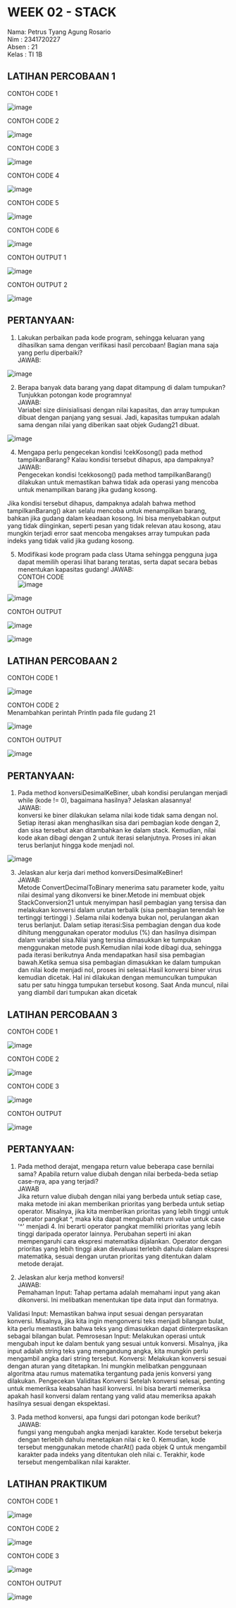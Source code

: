 # WEEK 02 - STACK
Nama: Petrus Tyang Agung Rosario<br>
Nim : 2341720227 <br>
Absen : 21<br>
Kelas : TI 1B

## LATIHAN PERCOBAAN 1

CONTOH CODE 1<br>


![image](https://github.com/petrusthelastking/Algoritma-dan-Struktur-data/assets/143620112/befd6c60-e9ce-434f-8261-f60fb39ccd8a)



CONTOH CODE 2<br>


![image](https://github.com/petrusthelastking/Algoritma-dan-Struktur-data/assets/143620112/b5006375-9f95-4a30-be7d-40f8969c3eca)


CONTOH CODE 3<br>


![image](https://github.com/petrusthelastking/Algoritma-dan-Struktur-data/assets/143620112/3a0b96b5-39f9-43d8-bba2-c7336fc47c0f)


CONTOH CODE 4<br>


![image](https://github.com/petrusthelastking/Algoritma-dan-Struktur-data/assets/143620112/2e48c854-65dc-4af7-9a15-636bccb473c7)


CONTOH CODE 5<br>


![image](https://github.com/petrusthelastking/Algoritma-dan-Struktur-data/assets/143620112/315a9665-8ab2-4c03-a442-2ccb5bf258e7)


CONTOH CODE 6<br>


![image](https://github.com/petrusthelastking/Algoritma-dan-Struktur-data/assets/143620112/9c086ef0-0294-4810-9870-dc326791cd85)


CONTOH OUTPUT 1<br>


![image](https://github.com/petrusthelastking/Algoritma-dan-Struktur-data/assets/143620112/33dd2fa5-603e-4504-abbc-eff96bb18775)


CONTOH OUTPUT 2<br>


![image](https://github.com/petrusthelastking/Algoritma-dan-Struktur-data/assets/143620112/f5ec41e8-4ed1-4ab9-853e-364f32900780)



## PERTANYAAN:

1. Lakukan perbaikan pada kode program, sehingga keluaran yang dihasilkan sama dengan verifikasi
hasil percobaan! Bagian mana saja yang perlu diperbaiki?<br>
JAWAB:<br>

![image](https://github.com/petrusthelastking/Algoritma-dan-Struktur-data/assets/143620112/0a829dab-cacc-409d-a1d7-1cfc931cef29)

2. Berapa banyak data barang yang dapat ditampung di dalam tumpukan? Tunjukkan potongan kode
programnya!<br>
JAWAB:<br>
Variabel size diinisialisasi dengan nilai kapasitas, dan array tumpukan dibuat dengan panjang yang sesuai. Jadi, kapasitas tumpukan adalah sama dengan nilai yang diberikan saat objek Gudang21 dibuat.<br>

![image](https://github.com/petrusthelastking/Algoritma-dan-Struktur-data/assets/143620112/9fd0008b-8a59-434b-8190-446539f6481e)


4. Mengapa perlu pengecekan kondisi !cekKosong() pada method tampilkanBarang? Kalau kondisi
tersebut dihapus, apa dampaknya?<br>
JAWAB:<br>
Pengecekan kondisi !cekkosong() pada method tampilkanBarang() dilakukan untuk memastikan bahwa tidak ada operasi yang mencoba untuk menampilkan barang jika gudang kosong.

Jika kondisi tersebut dihapus, dampaknya adalah bahwa method tampilkanBarang() akan selalu mencoba untuk menampilkan barang, bahkan jika gudang dalam keadaan kosong. Ini bisa menyebabkan output yang tidak diinginkan, seperti pesan yang tidak relevan atau kosong, atau mungkin terjadi error saat mencoba mengakses array tumpukan pada indeks yang tidak valid jika gudang kosong.

5. Modifikasi kode program pada class Utama sehingga pengguna juga dapat memilih operasi lihat
barang teratas, serta dapat secara bebas menentukan kapasitas gudang!
JAWAB:<br>
CONTOH CODE<br>
![image](https://github.com/petrusthelastking/Algoritma-dan-Struktur-data/assets/143620112/11f8a849-57e3-4c0b-9f12-bbc5c91f3038)


![image](https://github.com/petrusthelastking/Algoritma-dan-Struktur-data/assets/143620112/01adf92d-d165-459a-be8c-9e81023784f1)

CONTOH OUTPUT<br>


![image](https://github.com/petrusthelastking/Algoritma-dan-Struktur-data/assets/143620112/c360bd3a-b9fd-4b8a-825e-48f6b706d0c1)


![image](https://github.com/petrusthelastking/Algoritma-dan-Struktur-data/assets/143620112/c9d1d1c3-afd7-4e37-bada-e2c2afc223e4)




## LATIHAN PERCOBAAN 2

CONTOH CODE 1<br>


![image](https://github.com/petrusthelastking/Algoritma-dan-Struktur-data/assets/143620112/0e849625-cd9a-4447-b212-23406a10f297)

CONTOH CODE 2<br>
Menambahkan perintah Println pada file gudang 21 


![image](https://github.com/petrusthelastking/Algoritma-dan-Struktur-data/assets/143620112/cb2e691b-173d-4e04-9097-416cb97d7e48)

CONTOH OUTPUT<br>

![image](https://github.com/petrusthelastking/Algoritma-dan-Struktur-data/assets/143620112/66fba562-9d5a-4c62-b0f4-9d1ec44d187c)



## PERTANYAAN:


1. Pada method konversiDesimalKeBiner, ubah kondisi perulangan menjadi while (kode != 0),
bagaimana hasilnya? Jelaskan alasannya!<br>
JAWAB:<br>
konversi ke biner dilakukan selama nilai kode tidak sama dengan nol. Setiap iterasi akan menghasilkan sisa dari pembagian kode dengan 2, dan sisa tersebut akan ditambahkan ke dalam stack. Kemudian, nilai kode akan dibagi dengan 2 untuk iterasi selanjutnya. Proses ini akan terus berlanjut hingga kode menjadi nol.<br>

![image](https://github.com/petrusthelastking/Algoritma-dan-Struktur-data/assets/143620112/1b407ac3-78c4-402e-ad5e-12b1b8c723f9)


3. Jelaskan alur kerja dari method konversiDesimalKeBiner!<br>
JAWAB:<br>
Metode ConvertDecimalToBinary menerima satu parameter kode, yaitu nilai desimal yang dikonversi ke biner.Metode ini membuat objek StackConversion21 untuk menyimpan hasil pembagian yang tersisa dan melakukan konversi dalam urutan terbalik (sisa pembagian terendah ke tertinggi tertinggi ) .Selama nilai kodenya bukan nol, perulangan akan terus berlanjut. Dalam setiap iterasi:Sisa pembagian dengan dua kode dihitung menggunakan operator modulus (%) dan hasilnya disimpan dalam variabel sisa.Nilai yang tersisa dimasukkan ke tumpukan menggunakan metode push.Kemudian nilai kode dibagi dua, sehingga pada iterasi berikutnya Anda mendapatkan hasil sisa pembagian bawah.Ketika semua sisa pembagian dimasukkan ke dalam tumpukan dan nilai kode menjadi nol, proses ini selesai.Hasil konversi biner virus kemudian dicetak. Hal ini dilakukan dengan memunculkan tumpukan satu per satu hingga tumpukan tersebut kosong. Saat Anda muncul, nilai yang diambil dari tumpukan akan dicetak


## LATIHAN PERCOBAAN 3

CONTOH CODE 1<br>


![image](https://github.com/petrusthelastking/Algoritma-dan-Struktur-data/assets/143620112/cdcbfcee-228c-451e-b972-1e420caed789)


CONTOH CODE 2<br>


![image](https://github.com/petrusthelastking/Algoritma-dan-Struktur-data/assets/143620112/0c225abb-4dee-46f4-a91b-2ab754a94513)


CONTOH CODE 3<br>


![image](https://github.com/petrusthelastking/Algoritma-dan-Struktur-data/assets/143620112/b0e6696c-d89a-4fcd-8341-fa0c3d87aead)


CONTOH OUTPUT<br>


![image](https://github.com/petrusthelastking/Algoritma-dan-Struktur-data/assets/143620112/97377796-348a-40f3-a82a-9d01cd1648e4)



## PERTANYAAN:


1. Pada method derajat, mengapa return value beberapa case bernilai sama? Apabila return
value diubah dengan nilai berbeda-beda setiap case-nya, apa yang terjadi?<br>
JAWAB<br>
Jika return value diubah dengan nilai yang berbeda untuk setiap case, maka metode ini akan memberikan prioritas yang berbeda untuk setiap operator. Misalnya, jika kita memberikan prioritas yang lebih tinggi untuk operator pangkat ^, maka kita dapat mengubah return value untuk case '^' menjadi 4. Ini berarti operator pangkat memiliki prioritas yang lebih tinggi daripada operator lainnya.
Perubahan seperti ini akan mempengaruhi cara ekspresi matematika dijalankan. Operator dengan prioritas yang lebih tinggi akan dievaluasi terlebih dahulu dalam ekspresi matematika, sesuai dengan urutan prioritas yang ditentukan dalam metode derajat.


2. Jelaskan alur kerja method konversi!<br>
JAWAB:<br>
Pemahaman Input: Tahap pertama adalah memahami input yang akan dikonversi. Ini melibatkan menentukan tipe data input dan formatnya.

Validasi Input: Memastikan bahwa input sesuai dengan persyaratan konversi. Misalnya, jika kita ingin mengonversi teks menjadi bilangan bulat, kita perlu memastikan bahwa teks yang dimasukkan dapat diinterpretasikan sebagai bilangan bulat.
Pemrosesan Input: Melakukan operasi untuk mengubah input ke dalam bentuk yang sesuai untuk konversi. Misalnya, jika input adalah string teks yang mengandung angka, kita mungkin perlu mengambil angka dari string tersebut.
Konversi: Melakukan konversi sesuai dengan aturan yang ditetapkan. Ini mungkin melibatkan penggunaan algoritma atau rumus matematika tergantung pada jenis konversi yang dilakukan.
Pengecekan Validitas Konversi Setelah konversi selesai, penting untuk memeriksa keabsahan hasil konversi. Ini bisa berarti memeriksa apakah hasil konversi dalam rentang yang valid atau memeriksa apakah hasilnya sesuai dengan ekspektasi.<br>

3. Pada method konversi, apa fungsi dari potongan kode berikut?<br>
JAWAB:<br>
fungsi yang mengubah angka menjadi karakter.
Kode tersebut bekerja dengan terlebih dahulu menetapkan nilai c ke 0. Kemudian, kode tersebut menggunakan metode charAt() pada objek Q untuk mengambil karakter pada indeks yang ditentukan oleh nilai c. Terakhir, kode tersebut mengembalikan nilai karakter.


## LATIHAN PRAKTIKUM

CONTOH CODE 1<br>


![image](https://github.com/petrusthelastking/Algoritma-dan-Struktur-data/assets/143620112/5934cec7-d5ec-458c-bccc-b7b2681c9bbb)


CONTOH CODE 2<br>


![image](https://github.com/petrusthelastking/Algoritma-dan-Struktur-data/assets/143620112/b8b1dfb6-aefa-409a-86f0-49657a794049)


CONTOH CODE 3<br>


![image](https://github.com/petrusthelastking/Algoritma-dan-Struktur-data/assets/143620112/77818465-5dd2-409e-ad0b-5b30ee7732e5)


CONTOH OUTPUT<br>


![image](https://github.com/petrusthelastking/Algoritma-dan-Struktur-data/assets/143620112/0dfbf79d-3c8e-48f4-bc42-4484e8254455)

